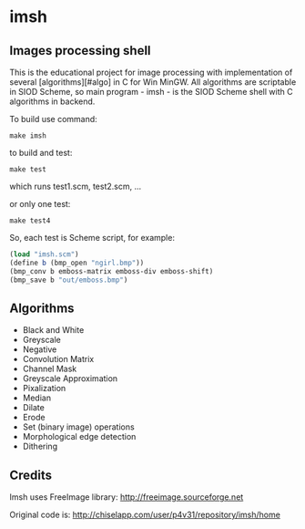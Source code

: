 # imsh

## Images processing shell

This is the educational project for image processing with implementation of
several [algorithms][#algo] in C for Win MinGW. All algorithms are scriptable in SIOD Scheme,
so main program - imsh - is the SIOD Scheme shell with C algorithms in backend.

To build use command:

`make imsh`

to build and test:

`make test`

which runs test1.scm, test2.scm, ...

or only one test:

`make test4`

So, each test is Scheme script, for example:

```scheme
(load "imsh.scm")
(define b (bmp_open "ngirl.bmp"))
(bmp_conv b emboss-matrix emboss-div emboss-shift)
(bmp_save b "out/emboss.bmp")
```

## <a name="algo"></a>Algorithms

* Black and White
* Greyscale
* Negative
* Convolution Matrix
* Channel Mask
* Greyscale Approximation
* Pixalization
* Median
* Dilate
* Erode
* Set (binary image) operations
* Morphological edge detection
* Dithering 

## Credits

Imsh uses FreeImage library: http://freeimage.sourceforge.net

Original code is: http://chiselapp.com/user/p4v31/repository/imsh/home

